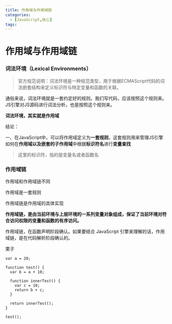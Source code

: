 ```yaml
---
title: 作用域与作用域链
categories:
  - [JavaScript,核心]
tags: 
---
```


# 作用域与作用域链

### 词法环境（Lexical Environments）

> 官方规范说明：词法环境是一种规范类型，用于根据ECMAScript代码的词法嵌套结构来定义标识符与特定变量和函数的关联。

通俗来说，词法环境就是一套约定好的规则。我们写代码，应该按照这个规则来。JS引擎对JS源码进行词法分析，也是按照这个规则来。

**词法环境，其实就是作用域**

结论：

一、在JavaScript中，可以将作用域定义为**一套规则**，这套规则用来管理JS引擎如何在**作用域以及嵌套的子作用域**中根据**标识符名**进行**变量查找**

> 这里的标识符，指的是变量名或者函数名

### 作用域链

作用域和作用域链不同

作用域是一套规则

作用域链是作用域的具体实现

**作用域链，是由当前环境与上层环境的一系列变量对象组成，保证了当前环境对符合访问权限的变量和函数的有序访问。**

作用域链，在函数声明阶段确认。如果要结合 JavaScript 引擎来理解的话，作用域链，是在代码解析阶段确认的。

栗子

```
var a = 20;

function test() {
  var b = a + 10;

  function innerTest() {
    var c = 10;
    return b + c;
  }

  return innerTest();
}

test();
```
